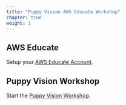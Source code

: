 ```yaml
---
title: "Puppy Vision AWS Educate Workshop"
chapter: true
weight: 1
---
```


## AWS Educate

Setup your [AWS Educate Account](/10_aws_educate.html).

## Puppy Vision Workshop

Start the [Puppy Vision Workshop](/20_puppy_vision.html).
